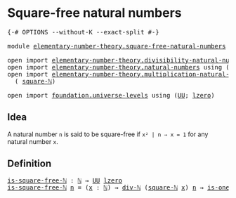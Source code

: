 # Square-free natural numbers

<pre class="Agda"><a id="40" class="Symbol">{-#</a> <a id="44" class="Keyword">OPTIONS</a> <a id="52" class="Pragma">--without-K</a> <a id="64" class="Pragma">--exact-split</a> <a id="78" class="Symbol">#-}</a>

<a id="83" class="Keyword">module</a> <a id="90" href="elementary-number-theory.square-free-natural-numbers.html" class="Module">elementary-number-theory.square-free-natural-numbers</a> <a id="143" class="Keyword">where</a>

<a id="150" class="Keyword">open</a> <a id="155" class="Keyword">import</a> <a id="162" href="elementary-number-theory.divisibility-natural-numbers.html" class="Module">elementary-number-theory.divisibility-natural-numbers</a> <a id="216" class="Keyword">using</a> <a id="222" class="Symbol">(</a><a id="223" href="elementary-number-theory.divisibility-natural-numbers.html#1610" class="Function">div-ℕ</a><a id="228" class="Symbol">)</a>
<a id="230" class="Keyword">open</a> <a id="235" class="Keyword">import</a> <a id="242" href="elementary-number-theory.natural-numbers.html" class="Module">elementary-number-theory.natural-numbers</a> <a id="283" class="Keyword">using</a> <a id="289" class="Symbol">(</a><a id="290" href="elementary-number-theory.natural-numbers.html#1444" class="Datatype">ℕ</a><a id="291" class="Symbol">;</a> <a id="293" href="elementary-number-theory.natural-numbers.html#1988" class="Function">is-one-ℕ</a><a id="301" class="Symbol">)</a>
<a id="303" class="Keyword">open</a> <a id="308" class="Keyword">import</a> <a id="315" href="elementary-number-theory.multiplication-natural-numbers.html" class="Module">elementary-number-theory.multiplication-natural-numbers</a> <a id="371" class="Keyword">using</a>
  <a id="379" class="Symbol">(</a> <a id="381" href="elementary-number-theory.multiplication-natural-numbers.html#1491" class="Function">square-ℕ</a><a id="389" class="Symbol">)</a>

<a id="392" class="Keyword">open</a> <a id="397" class="Keyword">import</a> <a id="404" href="foundation.universe-levels.html" class="Module">foundation.universe-levels</a> <a id="431" class="Keyword">using</a> <a id="437" class="Symbol">(</a><a id="438" href="foundation-core.universe-levels.html#222" class="Primitive">UU</a><a id="440" class="Symbol">;</a> <a id="442" href="Agda.Primitive.html#764" class="Primitive">lzero</a><a id="447" class="Symbol">)</a>
</pre>
## Idea

A natural number `n` is said to be square-free if `x² | n ⇒ x = 1` for any natural number `x`.

## Definition

<pre class="Agda"><a id="is-square-free-ℕ"></a><a id="582" href="elementary-number-theory.square-free-natural-numbers.html#582" class="Function">is-square-free-ℕ</a> <a id="599" class="Symbol">:</a> <a id="601" href="elementary-number-theory.natural-numbers.html#1444" class="Datatype">ℕ</a> <a id="603" class="Symbol">→</a> <a id="605" href="foundation-core.universe-levels.html#222" class="Primitive">UU</a> <a id="608" href="Agda.Primitive.html#764" class="Primitive">lzero</a>
<a id="614" href="elementary-number-theory.square-free-natural-numbers.html#582" class="Function">is-square-free-ℕ</a> <a id="631" href="elementary-number-theory.square-free-natural-numbers.html#631" class="Bound">n</a> <a id="633" class="Symbol">=</a> <a id="635" class="Symbol">(</a><a id="636" href="elementary-number-theory.square-free-natural-numbers.html#636" class="Bound">x</a> <a id="638" class="Symbol">:</a> <a id="640" href="elementary-number-theory.natural-numbers.html#1444" class="Datatype">ℕ</a><a id="641" class="Symbol">)</a> <a id="643" class="Symbol">→</a> <a id="645" href="elementary-number-theory.divisibility-natural-numbers.html#1610" class="Function">div-ℕ</a> <a id="651" class="Symbol">(</a><a id="652" href="elementary-number-theory.multiplication-natural-numbers.html#1491" class="Function">square-ℕ</a> <a id="661" href="elementary-number-theory.square-free-natural-numbers.html#636" class="Bound">x</a><a id="662" class="Symbol">)</a> <a id="664" href="elementary-number-theory.square-free-natural-numbers.html#631" class="Bound">n</a> <a id="666" class="Symbol">→</a> <a id="668" href="elementary-number-theory.natural-numbers.html#1988" class="Function">is-one-ℕ</a> <a id="677" href="elementary-number-theory.square-free-natural-numbers.html#636" class="Bound">x</a>
</pre>